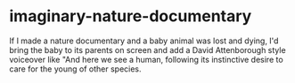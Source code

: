 # imaginary-nature-documentary

If I made a nature documentary and a baby animal was lost and dying, I'd bring the baby to its parents on screen and add a David Attenborough style voiceover like "And here we see a human, following its instinctive desire to care for the young of other species.
